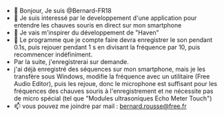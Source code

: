 - 👋 Bonjour, Je suis @Bernard-FR18
- 👀 Je suis interessé par le developpement d'une application pour entendre les chauves souris en direct sur mon smartphone
- 🌱 Je vais m'inspirer du développement de "Haven"
- 💞️ Le programme que je compte faire devra enregistrer le son pendant 0.1s, puis rejouer pendant 1 s en divisant la fréquence par 10, puis recommencer indéfiniment.
- Par la suite, j'enregistrerai sur demande.
- j'ai déjà enregistré des séquences sur mon smartphone, mais je les transfère sous Windows, modifie la fréquence avec un utilitaire (Free Audio Editor), puis les rejoue, donc le microphone est suffisant pour les fréquences des chauves souris à l'enregistrement et ne nécessite pas de micro spécial (tel que "Modules ultrasoniques Echo Meter Touch")
- 📫 vous pouvez me joindre par mail : bernard.rousse@free.fr
